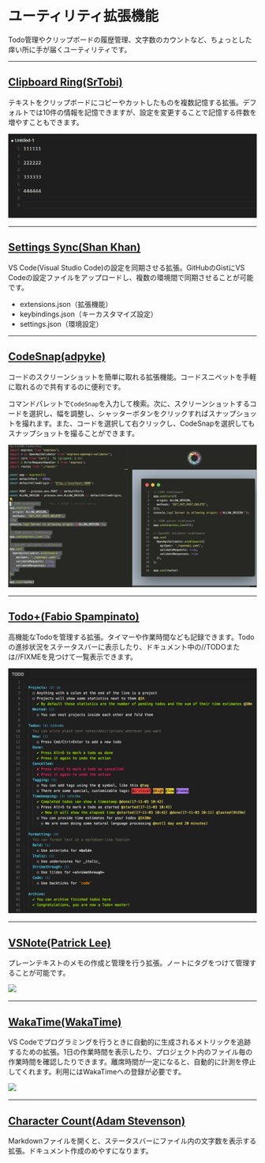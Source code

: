 # ユーティリティ拡張機能

Todo管理やクリップボードの履歴管理、文字数のカウントなど、ちょっとした痒い所に手が届くユーティリティです。

---
## [Clipboard Ring(SrTobi)](https://marketplace.visualstudio.com/items?itemName=SirTobi.code-clip-ring)

テキストをクリップボードにコピーやカットしたものを複数記憶する拡張。デフォルトでは10件の情報を記憶できますが、設定を変更することで記憶する件数を増やすこともできます。

![](https://github.com/SrTobi/code-clip-ring/raw/master/images/preview.gif)


---
## [Settings Sync(Shan Khan)](https://marketplace.visualstudio.com/items?itemName=Shan.code-settings-sync)

VS Code(Visual Studio Code)の設定を同期させる拡張。GitHubのGistにVS Codeの設定ファイルをアップロードし、複数の環境間で同期させることが可能です。

+ extensions.json（拡張機能）
+ keybindings.json（キーカスタマイズ設定）
+ settings.json（環境設定）


---
## [CodeSnap(adpyke)](https://marketplace.visualstudio.com/items?itemName=adpyke.codesnap)

コードのスクリーンショットを簡単に取れる拡張機能。コードスニペットを手軽に取れるので共有するのに便利です。

コマンドパレットで`CodeSnap`を入力して検索。次に、スクリーンショットするコードを選択し、幅を調整し、シャッターボタンをクリックすればスナップショットを撮れます。また、コードを選択して右クリックし、CodeSnapを選択してもスナップショットを撮ることができます。


![](images/codesnap.png)

---
## [Todo+(Fabio Spampinato)](https://marketplace.visualstudio.com/items?itemName=fabiospampinato.vscode-todo-plus)

高機能なTodoを管理する拡張。タイマーや作業時間なども記録できます。Todoの進捗状況をステータスバーに表示したり、ドキュメント中の//TODOまたは//FIXMEを見つけて一覧表示できます。

![](https://github.com/fabiospampinato/vscode-todo-plus/raw/master/resources/demo/syntax.png)


---
## [VSNote(Patrick Lee)](https://marketplace.visualstudio.com/items?itemName=patricklee.vsnotes)

プレーンテキストのメモの作成と管理を行う拡張。ノートにタグをつけて管理することが可能です。

![](https://github.com/patleeman/VSNotes/raw/master/img/vsnotes_commands.png)


---
## [WakaTime(WakaTime)](https://marketplace.visualstudio.com/items?itemName=WakaTime.vscode-wakatime)

VS Codeでプログラミングを行うときに自動的に生成されるメトリックを追跡するための拡張。1日の作業時間を表示したり、プロジェクト内のファイル毎の作業時間を確認したりできます。離席時間が一定になると、自動的に計測を停止してくれます。利用にはWakaTimeへの登録が必要です。

![](https://github.com/wakatime/vscode-wakatime/raw/master/images/Screen-Shot-2016-03-21.png)


---
## [Character Count(Adam Stevenson)](https://marketplace.visualstudio.com/items?itemName=stevensona.character-count)

Markdownファイルを開くと、ステータスバーにファイル内の文字数を表示する拡張。ドキュメント作成のめやすになります。

